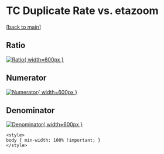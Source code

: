 # TC Duplicate Rate vs. etazoom

[[back to main](./)]



## Ratio

[![Ratio](../mtv/var/TC_duplrate_etazoom.png){ width=600px }](../mtv/var/TC_duplrate_etazoom.pdf)

## Numerator

[![Numerator](../mtv/num/TC_duplrate_etazoom_num0.png){ width=600px }](../mtv/num/TC_duplrate_etazoom_num0.pdf)

## Denominator

[![Denominator](../mtv/den/TC_duplrate_etazoom_den.png){ width=600px }](../mtv/den/TC_duplrate_etazoom_den.pdf)


``` {=html}
<style>
body { min-width: 100% !important; }
</style>
```
